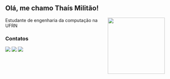 ## Olá, me chamo Thaís Militão! 
<div>
<img loading="lazy" align="right" height="180em" src="https://github.com/user-attachments/assets/49cb8c0a-fe93-417f-8f8c-bcec32fb07c2"/></div>
Estudante de engenharia da computação na UFRN

### Contatos
<div>
<a href = "mailto:thaiskarolayne14@gmail.com"><img loading="lazy" src="https://img.shields.io/badge/Gmail-5353ec?style=for-the-badge&logo=gmail&logoColor=white" target="_blank"></a>
<a href="https://www.linkedin.com/in/thais-militao" target="_blank"><img loading="lazy" src="https://img.shields.io/badge/LinkedIn-5353ec?style=for-the-badge&logo=linkedin&logoColor=white" target="_blank"></a> 
<a href="https://discord.com/users/756618115864985763" target="_blank"><img loading="lazy" src="https://img.shields.io/badge/Discord-5353ec?style=for-the-badge&logo=discord&logoColor=white" target="_blank"></a> 
</div>
                                    
